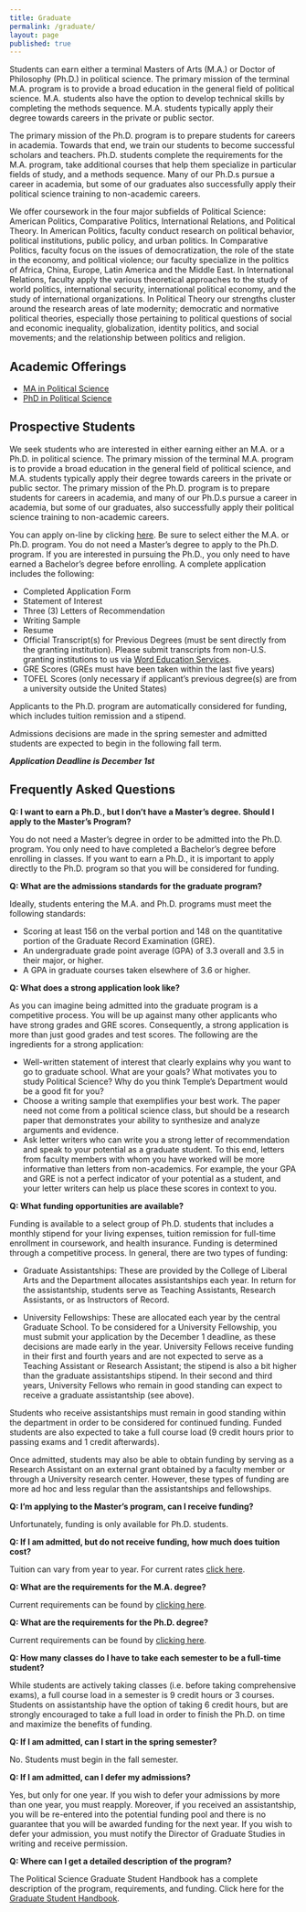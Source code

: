 ```yaml
---
title: Graduate
permalink: /graduate/
layout: page
published: true
---
```



Students can earn either a terminal Masters of Arts (M.A.) or Doctor of Philosophy (Ph.D.) in political science.  The primary mission of the terminal M.A. program is to provide a broad education in the general field of political science.  M.A. students also have the option to develop technical skills by completing the methods sequence.  M.A. students typically apply their degree towards careers in the private or public sector.

The primary mission of the Ph.D. program is to prepare students for careers in academia. Towards that end, we train our students to become successful scholars and teachers.  Ph.D. students complete the requirements for the M.A. program, take additional courses that help them specialize in particular fields of study, and a methods sequence.  Many of our Ph.D.s pursue a career in academia, but some of our graduates also successfully apply their political science training to non-academic careers.

We offer coursework in the four major subfields of Political Science:  American Politics, Comparative Politics, International Relations, and Political Theory.  In American Politics, faculty conduct research on political behavior, political institutions, public policy, and urban politics.  In Comparative Politics, faculty focus on the issues of democratization, the role of the state in the economy, and political violence; our faculty specialize in the politics of Africa, China, Europe, Latin America and the Middle East. In International Relations, faculty apply the various theoretical approaches to the study of world politics, international security, international political economy, and the study of international organizations. In Political Theory our strengths cluster around the research areas of late modernity; democratic and normative political theories, especially those pertaining to political questions of social and economic inequality, globalization, identity politics, and social movements; and the relationship between politics and religion.

## Academic Offerings

- [MA in Political Science](http://bulletin.temple.edu/graduate/scd/cla/political-science-ma/)
- [PhD in Political Science](http://bulletin.temple.edu/graduate/scd/cla/political-science-phd/)

## Prospective Students

We seek students who are interested in either earning either an M.A. or a Ph.D. in political science.  The primary mission of the terminal M.A. program is to provide a broad education in the general field of political science, and M.A. students typically apply their degree towards careers in the private or public sector.  The primary mission of the Ph.D. program is to prepare students for careers in academia, and many of our Ph.D.s pursue a career in academia, but some of our graduates, also successfully apply their political science training to non-academic careers.

You can apply on-line by clicking [here](https://prd-wlssb.temple.edu/prod8/bwskalog.P_DispLoginNon).  Be sure to select either the M.A. or Ph.D. program.  You do not need a Master’s degree to apply to the Ph.D. program. If you are interested in pursuing the Ph.D., you only need to have earned a Bachelor’s degree before enrolling. A complete application includes the following:

- Completed Application Form
- Statement of Interest
- Three (3) Letters of Recommendation
- Writing Sample
- Resume
- Official Transcript(s) for Previous Degrees (must be sent directly from the granting institution). Please submit transcripts from non-U.S. granting institutions to us via [Word Education Services](http://www.wes.org/students/index.asp).
- GRE Scores (GREs must have been taken within the last five years)
- TOFEL Scores (only necessary if applicant’s previous degree(s) are from a university outside the United States)

Applicants to the Ph.D. program are automatically considered for funding, which includes tuition remission and a stipend.

Admissions decisions are made in the spring semester and admitted students are expected to begin in the following fall term.

_**Application Deadline is December 1st**_

## Frequently Asked Questions

**Q: I want to earn a Ph.D., but I don’t have a Master’s degree. Should I apply to the Master’s Program?**

You do not need a Master’s degree in order to be admitted into the Ph.D. program.  You only need to have completed a Bachelor’s degree before enrolling in classes.  If you want to earn a Ph.D., it is important to apply directly to the Ph.D. program so that you will be considered for funding.

**Q: What are the admissions standards for the graduate program?**

Ideally, students entering the M.A. and Ph.D. programs must meet the following standards:

- Scoring at least 156 on the verbal portion and 148 on the quantitative portion of the Graduate Record Examination (GRE).
- An undergraduate grade point average (GPA) of 3.3 overall and 3.5 in their major, or higher.
- A GPA in graduate courses taken elsewhere of 3.6 or higher.

**Q: What does a strong application look like?**

As you can imagine being admitted into the graduate program is a competitive process. You will be up against many other applicants who have strong grades and GRE scores. Consequently, a strong application is more than just good grades and test scores. The following are the ingredients for a strong application:

- Well-written statement of interest that clearly explains why you want to go to graduate school.  What are your goals?  What motivates you to study Political Science?  Why do you think Temple’s Department would be a good fit for you?
- Choose a writing sample that exemplifies your best work.   The paper need not come from a political science class, but should be a research paper that demonstrates your ability to synthesize and analyze arguments and evidence.
- Ask letter writers who can write you a strong letter of recommendation and speak to your potential as a graduate student.  To this end, letters from faculty members with whom you have worked will be more informative than letters from non-academics.  For example, the your GPA and GRE is not a perfect indicator of your potential as a student, and your letter writers can help us place these scores in context to you.

**Q: What funding opportunities are available?**

Funding is available to a select group of Ph.D. students that includes a monthly stipend for your living expenses, tuition remission for full-time enrollment in coursework, and health insurance.  Funding is determined through a competitive process.  In general, there are two types of funding:

- Graduate Assistantships: These are provided by the College of Liberal Arts and the Department allocates assistantships each year. In return for the assistantship, students serve as Teaching Assistants, Research Assistants, or as Instructors of Record.

- University Fellowships: These are allocated each year by the central Graduate School. To be considered for a University Fellowship, you must submit your application by the December 1 deadline, as these decisions are made early in the year. University Fellows receive funding in their first and fourth years and are not expected to serve as a Teaching Assistant or Research Assistant; the stipend is also a bit higher than the graduate assistantships stipend. In their second and third years, University Fellows who remain in good standing can expect to receive a graduate assistantship (see above).

Students who receive assistantships must remain in good standing within the department in order to be considered for continued funding.  Funded students are also expected to take a full course load (9 credit hours prior to passing exams and 1 credit afterwards).

Once admitted, students may also be able to obtain funding by serving as a Research Assistant on an external grant obtained by a faculty member or through a University research center.  However, these types of funding are more ad hoc and less regular than the assistantships and fellowships.

**Q: I’m applying to the Master’s program, can I receive funding?**

Unfortunately, funding is only available for Ph.D. students.

**Q: If I am admitted, but do not receive funding, how much does tuition cost?**

Tuition can vary from year to year. For current rates [click here](http://www.temple.edu/grad/admissions/tuition_fees.htm).

**Q: What are the requirements for the M.A. degree?**

Current requirements can be found by [clicking here](http://bulletin.temple.edu/graduate/scd/cla/political-science-ma/).

**Q: What are the requirements for the Ph.D. degree?**

Current requirements can be found by [clicking here](http://bulletin.temple.edu/graduate/scd/cla/political-science-phd/).

**Q: How many classes do I have to take each semester to be a full-time student?**

While students are actively taking classes (i.e. before taking comprehensive exams), a full course load in a semester is 9 credit hours or 3 courses.  Students on assistantship have the option of taking 6 credit hours, but are strongly encouraged to take a full load in order to finish the Ph.D. on time and maximize the benefits of funding.

**Q: If I am admitted, can I start in the spring semester?**

No.  Students must begin in the fall semester.

**Q: If I am admitted, can I defer my admissions?**

Yes, but only for one year. If you wish to defer your admissions by more than one year, you must reapply.  Moreover, if you received an assistantship, you will be re-entered into the potential funding pool and there is no guarantee that you will be awarded funding for the next year. If you wish to defer your admission, you must notify the Director of Graduate Studies in writing and receive permission.

**Q: Where can I get a detailed description of the program?**

The Political Science Graduate Student Handbook has a complete description of the program, requirements, and funding. Click here for the [Graduate Student Handbook](http://www.cla.temple.edu/politicalscience/files/2014/02/GradHandbookSept2013_Revised.pdf).


